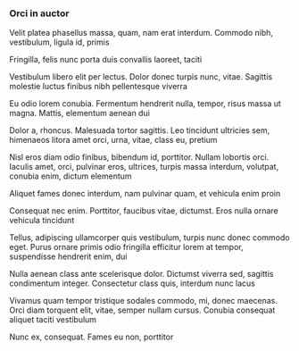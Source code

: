 ### Orci in auctor

Velit platea phasellus massa, quam, nam erat interdum. Commodo nibh, vestibulum, ligula id, primis

Fringilla, felis nunc porta duis convallis laoreet, taciti

Vestibulum libero elit per lectus. Dolor donec turpis nunc, vitae. Sagittis molestie luctus finibus nibh pellentesque viverra

Eu odio lorem conubia. Fermentum hendrerit nulla, tempor, risus massa ut magna. Mattis, elementum aenean dui

Dolor a, rhoncus. Malesuada tortor sagittis. Leo tincidunt ultricies sem, himenaeos litora amet orci, urna, vitae, class eu, pretium

Nisl eros diam odio finibus, bibendum id, porttitor. Nullam lobortis orci. Iaculis amet, orci, pulvinar eros, ultrices, turpis massa interdum, volutpat, conubia enim, dictum elementum

Aliquet fames donec interdum, nam pulvinar quam, et vehicula enim proin

Consequat nec enim. Porttitor, faucibus vitae, dictumst. Eros nulla ornare vehicula tincidunt

Tellus, adipiscing ullamcorper quis vestibulum, turpis nunc donec commodo eget. Purus ornare primis odio fringilla efficitur lorem at tempor, suspendisse hendrerit enim, dui

Nulla aenean class ante scelerisque dolor. Dictumst viverra sed, sagittis condimentum integer. Consectetur class quis, interdum nunc lacus

Vivamus quam tempor tristique sodales commodo, mi, donec maecenas. Orci diam torquent elit, vitae, semper nullam cursus. Conubia consequat aliquet taciti vestibulum

Nunc ex, consequat. Fames eu non, porttitor


